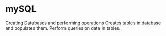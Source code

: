 # mySQL
Creating Databases and performing operations
Creates tables in database and populates them. Perform queries on data in tables.
